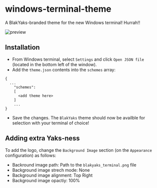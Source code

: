 # windows-terminal-theme

A BlakYaks-branded theme for the new Windows terminal! Hurrah!!

![preview](./docs/example/.png)

## Installation

- From Windows terminal, select `Settings` and  click `Open JSON file` (located in the bottom left of the window).
- Add the `theme.json` contents into the `schemes` array:

```
{
  ...
    "schemes": 
    [
      <add theme here>
    ]
    ...
}
```

- Save the changes.  The `BlakYaks` theme should now be availble for selection with your terminal of choice!

## Adding extra Yaks-ness

To add the logo, change the `Background Image` section (on the `Appearance` configuration) as follows:

- Backround image path: Path to the `blakyaks_terminal.png` file
- Background image strech mode: None
- Background image alignment: Top Right
- Background image opactiy: 100%

